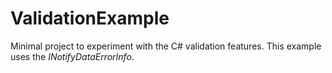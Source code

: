 # ValidationExample

Minimal project to experiment with the C# validation features. This example uses the _INotifyDataErrorInfo_.
